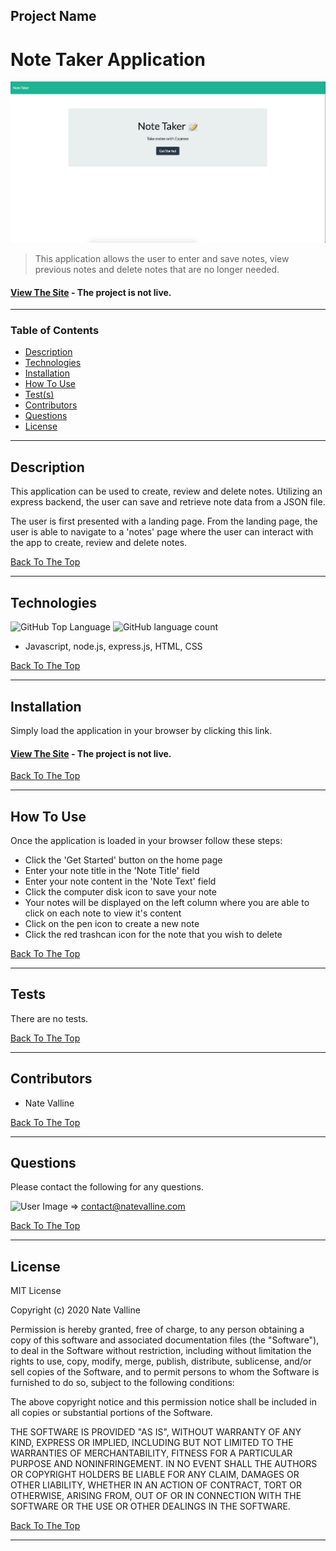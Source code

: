 ## Project Name

# Note Taker Application

<img src="./Develop/images/note-taker.png" alt="Project Screenshot" max-height="500px">

> This application allows the user to enter and save notes, view previous notes and delete notes that are no longer needed.

#### [View The Site](#) - The project is not live.

---

### Table of Contents

- [Description](#description)
- [Technologies](#technologies)
- [Installation](#installation)
- [How To Use](#how-to-use)
- [Test(s)](#tests)
- [Contributors](#contributors)
- [Questions](#questions)
- [License](#license)

---

## Description

This application can be used to create, review and delete notes. Utilizing an express backend, the user can save and retrieve note data from a JSON file.  

The user is first presented with a landing page. From the landing page, the user is able to navigate to a 'notes' page where the user can interact with the app to create, review and delete notes.  

[Back To The Top](#project-name)

---

## Technologies

![GitHub Top Language](https://img.shields.io/github/languages/top/nvalline/note-taker) ![GitHub language count](https://img.shields.io/github/languages/count/nvalline/note-taker)

- Javascript, node.js, express.js, HTML, CSS

[Back To The Top](#project-name)

---

## Installation

Simply load the application in your browser by clicking this link.

#### [View The Site](#) - The project is not live.

[Back To The Top](#project-name)

---

## How To Use

Once the application is loaded in your browser follow these steps:
- Click the 'Get Started' button on the home page
- Enter your note title in the 'Note Title' field
- Enter your note content in the 'Note Text' field
- Click the computer disk icon to save your note
- Your notes will be displayed on the left column where you are able to click on each note to view it's content
- Click on the pen icon to create a new note
- Click the red trashcan icon for the note that you wish to delete

[Back To The Top](#project-name)

---

## Tests

There are no tests.

[Back To The Top](#project-name)

---

## Contributors

- Nate Valline

[Back To The Top](#project-name)

---

## Questions

Please contact the following for any questions.

<img src="https://avatars3.githubusercontent.com/u/58278138?v=4" alt="User Image" width="35px">  =>  contact@natevalline.com

[Back To The Top](#project-name)

---

## License

MIT License

Copyright (c) 2020 Nate Valline

Permission is hereby granted, free of charge, to any person obtaining a copy
of this software and associated documentation files (the "Software"), to deal
in the Software without restriction, including without limitation the rights
to use, copy, modify, merge, publish, distribute, sublicense, and/or sell
copies of the Software, and to permit persons to whom the Software is
furnished to do so, subject to the following conditions:

The above copyright notice and this permission notice shall be included in all
copies or substantial portions of the Software.

THE SOFTWARE IS PROVIDED "AS IS", WITHOUT WARRANTY OF ANY KIND, EXPRESS OR
IMPLIED, INCLUDING BUT NOT LIMITED TO THE WARRANTIES OF MERCHANTABILITY,
FITNESS FOR A PARTICULAR PURPOSE AND NONINFRINGEMENT. IN NO EVENT SHALL THE
AUTHORS OR COPYRIGHT HOLDERS BE LIABLE FOR ANY CLAIM, DAMAGES OR OTHER
LIABILITY, WHETHER IN AN ACTION OF CONTRACT, TORT OR OTHERWISE, ARISING FROM,
OUT OF OR IN CONNECTION WITH THE SOFTWARE OR THE USE OR OTHER DEALINGS IN THE
SOFTWARE.

[Back To The Top](#project-name)

---
    